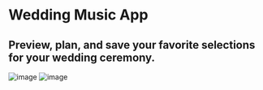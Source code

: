 # Wedding Music App
## Preview, plan, and save your favorite selections for your wedding ceremony.

![image](https://user-images.githubusercontent.com/43661059/63304628-4a1a2600-c2a9-11e9-9774-1cc307fa5cc6.png)
![image](https://user-images.githubusercontent.com/43661059/63304685-8c436780-c2a9-11e9-8543-493a5d129ac4.png)

